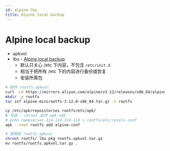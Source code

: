 ```yaml
---
id: alpine-lbu
title: Alpine local backup
---
```


# Alpine local backup

* apkvol
* lbu - [Alpine local backup](https://wiki.alpinelinux.org/wiki/Alpine_local_backup)
  * 默认只关心 /etc 下内容，不包含 `/etc/init.d`
  * 相当于把所有 /etc 下的内容进行备份或恢复
  * 安装所需包


```bash
# 制作 rootfs.apkvol
curl -LO https://mirrors.aliyun.com/alpine/v3.12/releases/x86_64/alpine-minirootfs-3.12.0-x86_64.tar.gz
mkdir -p rootfs
tar zxf alpine-minirootfs-3.12.0-x86_64.tar.gz -C rootfs

cp /etc/apk/repositories rootfs/etc/apk/
# 可选 - chroot 后可 apk add
# echo nameserver 114.114.114.114 > rootfs/etc/resolv.conf
apk --root rootfs add alpine-conf

# 获取到 rootfs.apkvol
chroot rootfs/ lbu pkg rootfs.apkvol.tar.gz
mv rootfs/rootfs.apkvol.tar.gz .
```
